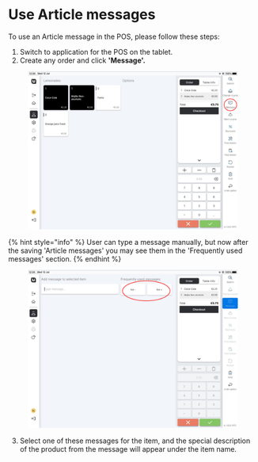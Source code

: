 # Use Article messages

To use an Article message in the POS, please follow these steps:

1. Switch to application for the POS on the tablet.
2. Create any order and click **'Message'.**

<figure><img src="../../.gitbook/assets/messages (1).jpg" alt="" width="563"><figcaption></figcaption></figure>

{% hint style="info" %}
User can type a message manually, but now after the saving 'Article messages' you may see them in the 'Frequently used messages' section.
{% endhint %}

<figure><img src="../../.gitbook/assets/messages1.jpg" alt="" width="563"><figcaption></figcaption></figure>

3. Select one of these messages for the item, and the special description of the product from the message will appear under the item name.
